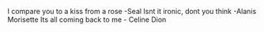 I compare you to a kiss from a rose -Seal
Isnt it ironic, dont you think -Alanis Morisette
Its all coming back to me - Celine Dion
